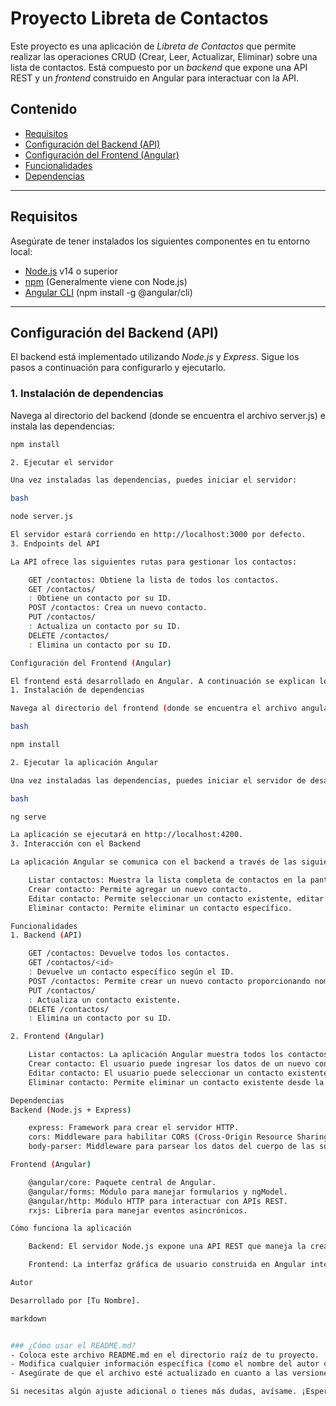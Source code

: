 # Proyecto Libreta de Contactos

Este proyecto es una aplicación de *Libreta de Contactos* que permite realizar las operaciones CRUD (Crear, Leer, Actualizar, Eliminar) sobre una lista de contactos. Está compuesto por un *backend* que expone una API REST y un *frontend* construido en Angular para interactuar con la API.

## Contenido

- [Requisitos](#requisitos)
- [Configuración del Backend (API)](#configuración-del-backend-api)
- [Configuración del Frontend (Angular)](#configuración-del-frontend-angular)
- [Funcionalidades](#funcionalidades)
- [Dependencias](#dependencias)

---

## Requisitos

Asegúrate de tener instalados los siguientes componentes en tu entorno local:

- [Node.js](https://nodejs.org) v14 o superior
- [npm](https://www.npmjs.com/) (Generalmente viene con Node.js)
- [Angular CLI](https://angular.io/cli) (npm install -g @angular/cli)

---

## Configuración del Backend (API)

El backend está implementado utilizando *Node.js* y *Express*. Sigue los pasos a continuación para configurarlo y ejecutarlo.

### 1. Instalación de dependencias

Navega al directorio del backend (donde se encuentra el archivo server.js) e instala las dependencias:

```bash
npm install

2. Ejecutar el servidor

Una vez instaladas las dependencias, puedes iniciar el servidor:

bash

node server.js

El servidor estará corriendo en http://localhost:3000 por defecto.
3. Endpoints del API

La API ofrece las siguientes rutas para gestionar los contactos:

    GET /contactos: Obtiene la lista de todos los contactos.
    GET /contactos/
    : Obtiene un contacto por su ID.
    POST /contactos: Crea un nuevo contacto.
    PUT /contactos/
    : Actualiza un contacto por su ID.
    DELETE /contactos/
    : Elimina un contacto por su ID.

Configuración del Frontend (Angular)

El frontend está desarrollado en Angular. A continuación se explican los pasos para configurarlo y ejecutarlo.
1. Instalación de dependencias

Navega al directorio del frontend (donde se encuentra el archivo angular.json) e instala las dependencias necesarias con:

bash

npm install

2. Ejecutar la aplicación Angular

Una vez instaladas las dependencias, puedes iniciar el servidor de desarrollo de Angular con:

bash

ng serve

La aplicación se ejecutará en http://localhost:4200.
3. Interacción con el Backend

La aplicación Angular se comunica con el backend a través de las siguientes funcionalidades:

    Listar contactos: Muestra la lista completa de contactos en la pantalla.
    Crear contacto: Permite agregar un nuevo contacto.
    Editar contacto: Permite seleccionar un contacto existente, editar sus datos y guardarlos.
    Eliminar contacto: Permite eliminar un contacto específico.

Funcionalidades
1. Backend (API)

    GET /contactos: Devuelve todos los contactos.
    GET /contactos/<id>
    : Devuelve un contacto específico según el ID.
    POST /contactos: Permite crear un nuevo contacto proporcionando nombres, apellidos, correo, telefono, celular, y direccion.
    PUT /contactos/
    : Actualiza un contacto existente.
    DELETE /contactos/
    : Elimina un contacto por su ID.

2. Frontend (Angular)

    Listar contactos: La aplicación Angular muestra todos los contactos obtenidos del backend.
    Crear contacto: El usuario puede ingresar los datos de un nuevo contacto y agregarlo a la lista.
    Editar contacto: El usuario puede seleccionar un contacto existente, modificar sus datos y guardarlos.
    Eliminar contacto: Permite eliminar un contacto existente desde la interfaz.

Dependencias
Backend (Node.js + Express)

    express: Framework para crear el servidor HTTP.
    cors: Middleware para habilitar CORS (Cross-Origin Resource Sharing).
    body-parser: Middleware para parsear los datos del cuerpo de las solicitudes HTTP.

Frontend (Angular)

    @angular/core: Paquete central de Angular.
    @angular/forms: Módulo para manejar formularios y ngModel.
    @angular/http: Módulo HTTP para interactuar con APIs REST.
    rxjs: Librería para manejar eventos asincrónicos.

Cómo funciona la aplicación

    Backend: El servidor Node.js expone una API REST que maneja la creación, lectura, actualización y eliminación de contactos. Los datos se mantienen en memoria en un array en lugar de una base de datos, lo que simplifica el desarrollo y las pruebas locales.

    Frontend: La interfaz gráfica de usuario construida en Angular interactúa con el backend a través de llamadas HTTP. El frontend permite al usuario visualizar la lista de contactos, agregar nuevos, editar los existentes y eliminarlos.

Autor

Desarrollado por [Tu Nombre].

markdown


### ¿Cómo usar el README.md?
- Coloca este archivo README.md en el directorio raíz de tu proyecto.
- Modifica cualquier información específica (como el nombre del autor o los detalles adicionales) según lo necesites.
- Asegúrate de que el archivo esté actualizado en cuanto a las versiones de las dependencias que estás utilizando y cualquier cambio en la estructura del proyecto.

Si necesitas algún ajuste adicional o tienes más dudas, avísame. ¡Espero que te sea útil!
